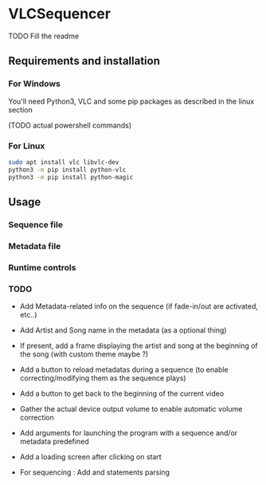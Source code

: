 # VLCSequencer

TODO Fill the readme

## Requirements and installation

### For Windows

You'll need Python3, VLC and some pip packages as described in the linux section 

(TODO actual powershell commands)

### For Linux

```bash
sudo apt install vlc libvlc-dev
python3 -m pip install python-vlc
python3 -m pip install python-magic
```

## Usage

### Sequence file

### Metadata file

### Runtime controls

### TODO

- Add Metadata-related info on the sequence (if fade-in/out are activated, etc..)
- Add Artist and Song name in the metadata (as a optional thing)
- If present, add a frame displaying the artist and song at the beginning of the song (with custom theme maybe ?)
- Add a button to reload metadatas during a sequence (to enable correcting/modifying them as the sequence plays)
- Add a button to get back to the beginning of the current video
- Gather the actual device output volume to enable automatic volume correction
- Add arguments for launching the program with a sequence and/or metadata predefined
- Add a loading screen after clicking on start

- For sequencing : Add <if sooner_than="time"/> and <if later_than="time" /> statements parsing